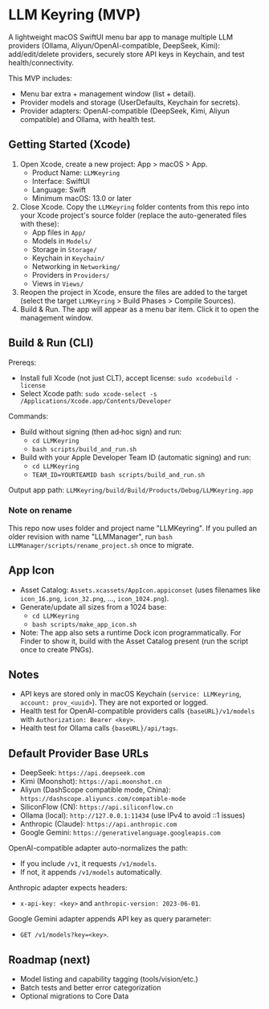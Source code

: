 # LLM Keyring (MVP)

A lightweight macOS SwiftUI menu bar app to manage multiple LLM providers (Ollama, Aliyun/OpenAI-compatible, DeepSeek, Kimi): add/edit/delete providers, securely store API keys in Keychain, and test health/connectivity.

This MVP includes:
- Menu bar extra + management window (list + detail).
- Provider models and storage (UserDefaults, Keychain for secrets).
- Provider adapters: OpenAI-compatible (DeepSeek, Kimi, Aliyun compatible) and Ollama, with health test.

## Getting Started (Xcode)

1) Open Xcode, create a new project: App > macOS > App.
   - Product Name: `LLMKeyring`
   - Interface: SwiftUI
   - Language: Swift
   - Minimum macOS: 13.0 or later
2) Close Xcode. Copy the `LLMKeyring` folder contents from this repo into your Xcode project's source folder (replace the auto-generated files with these):
   - App files in `App/`
   - Models in `Models/`
   - Storage in `Storage/`
   - Keychain in `Keychain/`
   - Networking in `Networking/`
   - Providers in `Providers/`
   - Views in `Views/`
3) Reopen the project in Xcode, ensure the files are added to the target (select the target `LLMKeyring` > Build Phases > Compile Sources).
4) Build & Run. The app will appear as a menu bar item. Click it to open the management window.

## Build & Run (CLI)

Prereqs:
- Install full Xcode (not just CLT), accept license: `sudo xcodebuild -license`
- Select Xcode path: `sudo xcode-select -s /Applications/Xcode.app/Contents/Developer`

Commands:
- Build without signing (then ad‑hoc sign) and run:
  - `cd LLMKeyring`
  - `bash scripts/build_and_run.sh`
- Build with your Apple Developer Team ID (automatic signing) and run:
  - `cd LLMKeyring`
  - `TEAM_ID=YOURTEAMID bash scripts/build_and_run.sh`

Output app path: `LLMKeyring/build/Build/Products/Debug/LLMKeyring.app`

### Note on rename
This repo now uses folder and project name "LLMKeyring".
If you pulled an older revision with name "LLMManager", run `bash LLMManager/scripts/rename_project.sh` once to migrate.

## App Icon
- Asset Catalog: `Assets.xcassets/AppIcon.appiconset` (uses filenames like `icon_16.png`, `icon_32.png`, ..., `icon_1024.png`).
- Generate/update all sizes from a 1024 base:
  - `cd LLMKeyring`
  - `bash scripts/make_app_icon.sh`
- Note: The app also sets a runtime Dock icon programmatically. For Finder to show it, build with the Asset Catalog present (run the script once to create PNGs).

## Notes
- API keys are stored only in macOS Keychain (`service: LLMKeyring`, `account: prov_<uuid>`). They are not exported or logged.
- Health test for OpenAI-compatible providers calls `{baseURL}/v1/models` with `Authorization: Bearer <key>`.
- Health test for Ollama calls `{baseURL}/api/tags`.

## Default Provider Base URLs
- DeepSeek: `https://api.deepseek.com`
- Kimi (Moonshot): `https://api.moonshot.cn`
- Aliyun (DashScope compatible mode, China): `https://dashscope.aliyuncs.com/compatible-mode`
- SiliconFlow (CN): `https://api.siliconflow.cn`
- Ollama (local): `http://127.0.0.1:11434` (use IPv4 to avoid ::1 issues)
 - Anthropic (Claude): `https://api.anthropic.com`
 - Google Gemini: `https://generativelanguage.googleapis.com`

OpenAI-compatible adapter auto-normalizes the path:
- If you include `/v1`, it requests `/v1/models`.
- If not, it appends `/v1/models` automatically.

Anthropic adapter expects headers:
- `x-api-key: <key>` and `anthropic-version: 2023-06-01`.

Google Gemini adapter appends API key as query parameter:
- `GET /v1/models?key=<key>`.

## Roadmap (next)
- Model listing and capability tagging (tools/vision/etc.)
- Batch tests and better error categorization
- Optional migrations to Core Data
